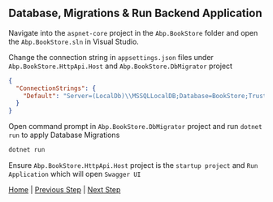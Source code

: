 ## Database, Migrations & Run Backend Application


Navigate into the `aspnet-core` project in the `Abp.BookStore` folder and open the `Abp.BookStore.sln` in Visual Studio.

Change the connection string in `appsettings.json` files under `Abp.BookStore.HttpApi.Host` and `Abp.BookStore.DbMigrator` project

```json
{
  "ConnectionStrings": {
    "Default": "Server=(LocalDb)\\MSSQLLocalDB;Database=BookStore;Trusted_Connection=True"
  }
}
```

Open command prompt in `Abp.BookStore.DbMigrator` project and run `dotnet run` to apply Database Migrations

```bash
dotnet run
````

Ensure `Abp.BookStore.HttpApi.Host` project is the `startup project` and `Run Application` which will open `Swagger UI`

[Home](./../../../README.md) | [Previous Step](StepByStep/../../Step1/Step1.md) | [Next Step](StepByStep/../../Step3/Step3.md)
